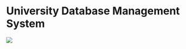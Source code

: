 # University Database Management System
<img src="https://raw.githubusercontent.com/codingclubnitg/winter-challenge-projects/main/images/3.jpg" />
